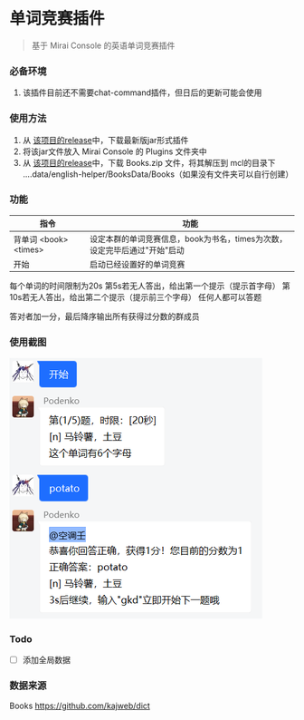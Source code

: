 # 单词竞赛插件

> 基于 Mirai Console 的英语单词竞赛插件

### 必备环境

1. 该插件目前还不需要chat-command插件，但日后的更新可能会使用

### 使用方法

1. 从 [该项目的release](https://github.com/DRSalieri/miraitest/releases)中，下载最新版jar形式插件
2. 将该jar文件放入 Mirai Console 的 Plugins 文件夹中
3. 从 [该项目的release](https://github.com/DRSalieri/miraitest/releases)中，下载 Books.zip 文件，将其解压到 mcl的目录下 ....data/english-helper/BooksData/Books（如果没有文件夹可以自行创建）

### 功能

| 指令                      | 功能                                                         |
| ------------------------- | ------------------------------------------------------------ |
| 背单词 \<book\> \<times\> | 设定本群的单词竞赛信息，book为书名，times为次数，设定完毕后通过"开始"启动 |
| 开始                      | 启动已经设置好的单词竞赛                                     |

每个单词的时间限制为20s
第5s若无人答出，给出第一个提示（提示首字母）
第10s若无人答出，给出第二个提示（提示前三个字母）
任何人都可以答题

答对者加一分，最后降序输出所有获得过分数的群成员

### 使用截图

![image-20210809132531588](image.png)

### Todo

- [ ] 添加全局数据

### 数据来源

Books  https://github.com/kajweb/dict
